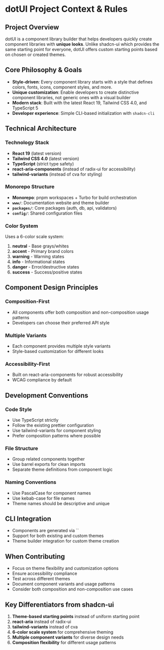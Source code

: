 # dotUI Project Context & Rules

## Project Overview

dotUI is a component library builder that helps developers quickly create component libraries with **unique looks**. Unlike shadcn-ui which provides the same starting point for everyone, dotUI offers custom starting points based on chosen or created themes.

## Core Philosophy & Goals

- **Style-driven**: Every component library starts with a style that defines colors, fonts, icons, component styles, and more.
- **Unique customization**: Enable developers to create distinctive component libraries, not generic ones with a visual builder
- **Modern stack**: Built with the latest React 19, Tailwind CSS 4.0, and TypeScript 5
- **Developer experience**: Simple CLI-based initialization with `shadcn-cli`

## Technical Architecture

### Technology Stack

- **React 19** (latest version)
- **Tailwind CSS 4.0** (latest version)
- **TypeScript** (strict type safety)
- **react-aria-components** (instead of radix-ui for accessibility)
- **tailwind-variants** (instead of cva for styling)

### Monorepo Structure

- **Monorepo**: pnpm workspaces + Turbo for build orchestration
- **`www/`**: Documentation website and theme builder
- **`packages/`**: Core packages (auth, db, api, validators)
- **`config/`**: Shared configuration files

### Color System

Uses a 6-color scale system:

1. **neutral** - Base grays/whites
2. **accent** - Primary brand colors
3. **warning** - Warning states
4. **info** - Informational states
5. **danger** - Error/destructive states
6. **success** - Success/positive states

## Component Design Principles

### Composition-First

- All components offer both composition and non-composition usage patterns
- Developers can choose their preferred API style

### Multiple Variants

- Each component provides multiple style variants
- Style-based customization for different looks

### Accessibility-First

- Built on react-aria-components for robust accessibility
- WCAG compliance by default

## Development Conventions

### Code Style

- Use TypeScript strictly
- Follow the existing prettier configuration
- Use tailwind-variants for component styling
- Prefer composition patterns where possible

### File Structure

- Group related components together
- Use barrel exports for clean imports
- Separate theme definitions from component logic

### Naming Conventions

- Use PascalCase for component names
- Use kebab-case for file names
- Theme names should be descriptive and unique

## CLI Integration

- Components are generated via ``
- Support for both existing and custom themes
- Theme builder integration for custom theme creation

## When Contributing

- Focus on theme flexibility and customization options
- Ensure accessibility compliance
- Test across different themes
- Document component variants and usage patterns
- Consider both composition and non-composition use cases

## Key Differentiators from shadcn-ui

1. **Theme-based starting points** instead of uniform starting point
2. **react-aria** instead of radix-ui
3. **tailwind-variants** instead of cva
4. **6-color scale system** for comprehensive theming
5. **Multiple component variants** for diverse design needs
6. **Composition flexibility** for different usage patterns
